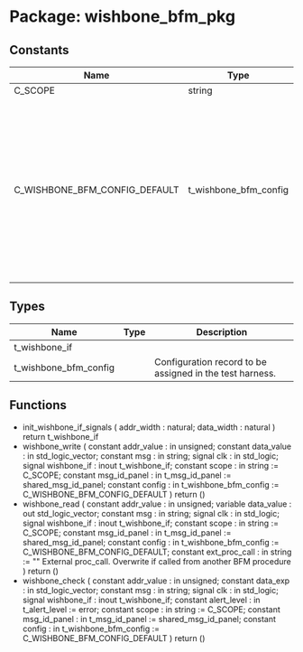 # Package: wishbone_bfm_pkg
## Constants
| Name                          | Type                  | Value                                                                                                                                                                                                                                                                                                                                                                                                                                                                                                   | Description                                 |
| ----------------------------- | --------------------- | ------------------------------------------------------------------------------------------------------------------------------------------------------------------------------------------------------------------------------------------------------------------------------------------------------------------------------------------------------------------------------------------------------------------------------------------------------------------------------------------------------- | ------------------------------------------- |
| C_SCOPE                       | string                |  "WISHBONE BFM"                                                                                                                                                                                                                                                                                                                                                                                                                                                                                         |                                             |
| C_WISHBONE_BFM_CONFIG_DEFAULT | t_wishbone_bfm_config |  (     max_wait_cycles             => 10,     max_wait_cycles_severity    => failure,     clock_period                => -1 ns,     clock_period_margin         => 0 ns,     clock_margin_severity       => TB_ERROR,     setup_time                  => -1 ns,     hold_time                   => -1 ns,     match_strictness            => MATCH_EXACT,     id_for_bfm                  => ID_BFM,     id_for_bfm_wait             => ID_BFM_WAIT,     id_for_bfm_poll             => ID_BFM_POLL   ) | Define the default value for the BFM config |
## Types
| Name                  | Type | Description                                              |
| --------------------- | ---- | -------------------------------------------------------- |
| t_wishbone_if         |      |                                                          |
| t_wishbone_bfm_config |      | Configuration record to be assigned in the test harness. |
## Functions
- init_wishbone_if_signals <font id="function_arguments">(    addr_width : natural;
    data_width : natural
    )</font> <font id="function_return">return t_wishbone_if</font>
- wishbone_write <font id="function_arguments">(    constant addr_value       : in  unsigned;
    constant data_value       : in  std_logic_vector;
    constant msg              : in  string;
    signal clk                : in  std_logic;
    signal wishbone_if        : inout t_wishbone_if;
    constant scope            : in  string                    := C_SCOPE;
    constant msg_id_panel     : in  t_msg_id_panel            := shared_msg_id_panel;
    constant config           : in  t_wishbone_bfm_config     := C_WISHBONE_BFM_CONFIG_DEFAULT
    )</font> <font id="function_return">return ()</font>
- wishbone_read <font id="function_arguments">(    constant addr_value       : in  unsigned;
    variable data_value       : out std_logic_vector;
    constant msg              : in  string;
    signal clk                : in  std_logic;
    signal wishbone_if        : inout t_wishbone_if;
    constant scope            : in  string                    := C_SCOPE;
    constant msg_id_panel     : in  t_msg_id_panel            := shared_msg_id_panel;
    constant config           : in  t_wishbone_bfm_config     := C_WISHBONE_BFM_CONFIG_DEFAULT;
    constant ext_proc_call    : in  string                    := ""   External proc_call. Overwrite if called from another BFM procedure
    )</font> <font id="function_return">return ()</font>
- wishbone_check <font id="function_arguments">(    constant addr_value       : in  unsigned;
    constant data_exp         : in  std_logic_vector;
    constant msg              : in  string;
    signal clk                : in  std_logic;
    signal wishbone_if        : inout t_wishbone_if;
    constant alert_level      : in  t_alert_level             := error;
    constant scope            : in  string                    := C_SCOPE;
    constant msg_id_panel     : in  t_msg_id_panel            := shared_msg_id_panel;
    constant config           : in  t_wishbone_bfm_config     := C_WISHBONE_BFM_CONFIG_DEFAULT
    )</font> <font id="function_return">return ()</font>
